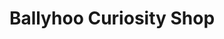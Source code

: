 ---
layout: project
title: "Ballyhoo Curiosity Shop"
category: business-design
img-dir: assets/img/list-images/business-design/ballyhoo
hero-img: assets/img/list-images/business-design/ballyhoo/3.png
bg-position: -top-104
---
